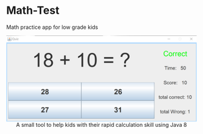 # Math-Test
Math practice app for low grade kids

<p align="center">
 <img width="600px" src="https://github.com/shangguanxiaomei/Imageshare/raw/master/20200804%20Project/Math Test.png" align="center" alt="GitHub Readme Stats" />
 A small tool to help kids with their rapid calculation skill using Java 8
</p>
